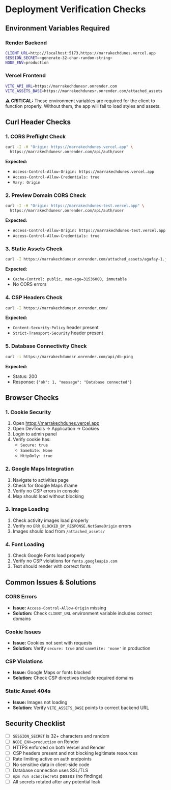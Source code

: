 # Deployment Verification Checks

## Environment Variables Required

### Render Backend
```bash
CLIENT_URL=http://localhost:5173,https://marrakechdunes.vercel.app
SESSION_SECRET=<generate-32-char-random-string>
NODE_ENV=production
```

### Vercel Frontend
```bash
VITE_API_URL=https://marrakechdunesr.onrender.com
VITE_ASSETS_BASE=https://marrakechdunesr.onrender.com/attached_assets
```

**⚠️ CRITICAL:** These environment variables are required for the client to function properly. Without them, the app will fail to load styles and assets.

## Curl Header Checks

### 1. CORS Preflight Check
```bash
curl -I -H "Origin: https://marrakechdunes.vercel.app" \
  https://marrakechdunesr.onrender.com/api/auth/user
```
**Expected:**
- `Access-Control-Allow-Origin: https://marrakechdunes.vercel.app`
- `Access-Control-Allow-Credentials: true`
- `Vary: Origin`

### 2. Preview Domain CORS Check
```bash
curl -I -H "Origin: https://marrakechdunes-test.vercel.app" \
  https://marrakechdunesr.onrender.com/api/auth/user
```
**Expected:**
- `Access-Control-Allow-Origin: https://marrakechdunes-test.vercel.app`
- `Access-Control-Allow-Credentials: true`

### 3. Static Assets Check
```bash
curl -I https://marrakechdunesr.onrender.com/attached_assets/agafay-1.jpg
```
**Expected:**
- `Cache-Control: public, max-age=31536000, immutable`
- No CORS errors

### 4. CSP Headers Check
```bash
curl -I https://marrakechdunesr.onrender.com/
```
**Expected:**
- `Content-Security-Policy` header present
- `Strict-Transport-Security` header present

### 5. Database Connectivity Check
```bash
curl -i https://marrakechdunesr.onrender.com/api/db-ping
```
**Expected:**
- Status: 200
- Response: `{"ok": 1, "message": "Database connected"}`

## Browser Checks

### 1. Cookie Security
1. Open https://marrakechdunes.vercel.app
2. Open DevTools → Application → Cookies
3. Login to admin panel
4. Verify cookie has:
   - `Secure: true`
   - `SameSite: None`
   - `HttpOnly: true`

### 2. Google Maps Integration
1. Navigate to activities page
2. Check for Google Maps iframe
3. Verify no CSP errors in console
4. Map should load without blocking

### 3. Image Loading
1. Check activity images load properly
2. Verify no `ERR_BLOCKED_BY_RESPONSE.NotSameOrigin` errors
3. Images should load from `/attached_assets/`

### 4. Font Loading
1. Check Google Fonts load properly
2. Verify no CSP violations for `fonts.googleapis.com`
3. Text should render with correct fonts

## Common Issues & Solutions

### CORS Errors
- **Issue:** `Access-Control-Allow-Origin` missing
- **Solution:** Check `CLIENT_URL` environment variable includes correct domains

### Cookie Issues
- **Issue:** Cookies not sent with requests
- **Solution:** Verify `secure: true` and `sameSite: 'none'` in production

### CSP Violations
- **Issue:** Google Maps or fonts blocked
- **Solution:** Check CSP directives include required domains

### Static Asset 404s
- **Issue:** Images not loading
- **Solution:** Verify `VITE_ASSETS_BASE` points to correct backend URL

## Security Checklist

- [ ] `SESSION_SECRET` is 32+ characters and random
- [ ] `NODE_ENV=production` on Render
- [ ] HTTPS enforced on both Vercel and Render
- [ ] CSP headers present and not blocking legitimate resources
- [ ] Rate limiting active on auth endpoints
- [ ] No sensitive data in client-side code
- [ ] Database connection uses SSL/TLS
- [ ] `npm run scan:secrets` passes (no findings)
- [ ] All secrets rotated after any potential leak
